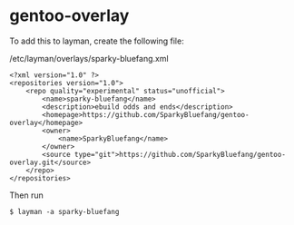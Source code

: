 gentoo-overlay
==============

To add this to layman, create the following file:

/etc/layman/overlays/sparky-bluefang.xml

    <?xml version="1.0" ?>                                                                                                     
    <repositories version="1.0">
    	<repo quality="experimental" status="unofficial">
    		<name>sparky-bluefang</name>
    		<description>ebuild odds and ends</description>
    		<homepage>https://github.com/SparkyBluefang/gentoo-overlay</homepage>
    		<owner>
    			<name>SparkyBluefang</name>
    		</owner>
    		<source type="git">https://github.com/SparkyBluefang/gentoo-overlay.git</source>
    	</repo>
    </repositories>

Then run

    $ layman -a sparky-bluefang

